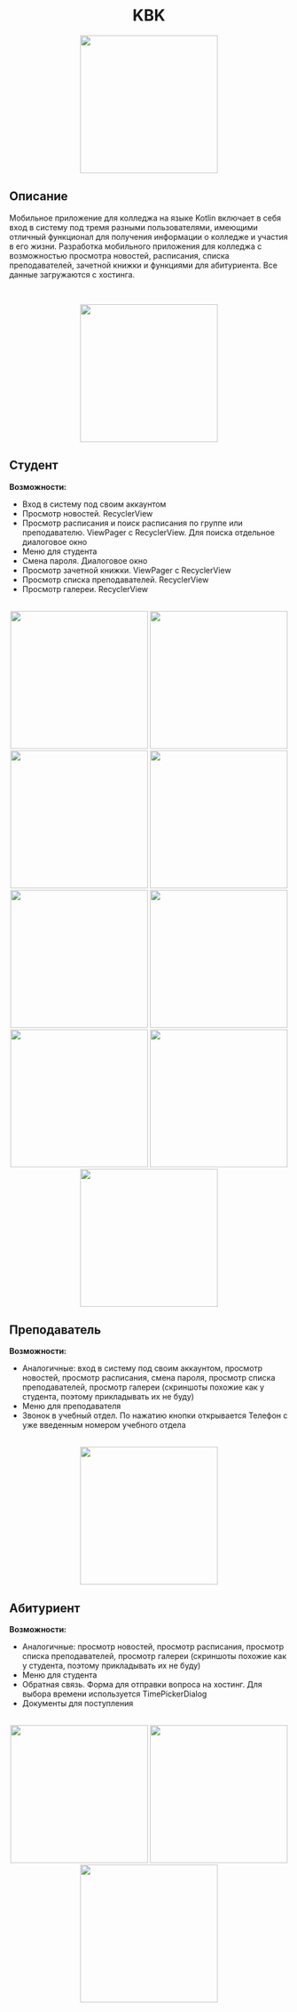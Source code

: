 <h1 align="center">KBK</h1>
<p align="center">
<img src="https://github.com/Keilet/Pic/blob/main/%D0%9A%D0%91%D0%9A_%D0%BB%D0%BE%D0%B3%D0%BE_%D1%86%D0%B2%D0%B5%D1%82_rgb.jpg?raw=true" width="248">
</p>
<p>

<h2>Описание</h2>
Мобильное приложение для колледжа на языке Kotlin включает в себя вход в систему под тремя разными пользователями, имеющими отличный функционал для получения информации о колледже и участия в его жизни. Разработка мобильного приложения для колледжа с возможностью просмотра новостей, расписания, списка преподавателей, зачетной книжки и функциями для абитуриента. Все данные загружаются с хостинга.
<p></p></br><p align="center" margin="40"><img src="https://github.com/Keilet/Pic/blob/main/%D0%9F%D0%B5%D1%80%D0%B2%D0%B0%D1%8F.jpg?raw=true" width="248"> </p>
</p>
<p>

<h2>Студент</h2>
<p><b>Возможности:</b></p>
<ul> 
    <li>Вход в систему под своим аккаунтом</li>
    <li>Просмотр новостей. RecyclerView</li>
    <li>Просмотр расписания и поиск расписания по группе или преподавателю. ViewPager с RecyclerView. Для поиска отдельное диалоговое окно</li>
    <li>Меню для студента</li>
    <li>Смена пароля. Диалоговое окно</li>
    <li>Просмотр зачетной книжки. ViewPager с RecyclerView</li>
    <li>Просмотр списка преподавателей. RecyclerView</li>
    <li>Просмотр галереи. RecyclerView</li>
</ul>
<p></p></br>
<div display="inline-block" align="center">
<img src="https://github.com/Keilet/Pic/blob/main/%D0%92%D1%85%D0%BE%D0%B4.jpg?raw=true" width="248">
<img src="https://github.com/Keilet/Pic/blob/main/%D0%9D%D0%BE%D0%B2%D0%BE%D1%81%D1%82%D0%B8.jpg?raw=true" width="248">
<img src="https://github.com/Keilet/Pic/blob/main/%D0%A0%D0%B0%D1%81%D0%BF%D0%B8%D1%81%D0%B0%D0%BD%D0%B8%D0%B5.jpg?raw=true" width="248">
<img src="https://github.com/Keilet/Pic/blob/main/%D0%94%D0%B8%D0%B0%D0%BB%D0%BE%D0%B3%20%D0%BF%D0%BE%D0%B8%D1%81%D0%BA.jpg?raw=true" width="248">
<img src="https://github.com/Keilet/Pic/blob/main/%D0%9C%D0%B5%D0%BD%D1%8E%20%D0%A1%D1%82%D1%83%D0%B4%D0%B5%D0%BD%D1%82.jpg?raw=true" width="248">
<img src="https://github.com/Keilet/Pic/blob/main/%D0%94%D0%B8%D0%B0%D0%BB%D0%BE%D0%B3%20%D1%81%D0%BC%D0%B5%D0%BD%D0%B0%20%D0%BF%D0%B0%D1%80%D0%BE%D0%BB%D1%8F.jpg?raw=true" width="248">
<img src="https://github.com/Keilet/Pic/blob/main/%D0%97%D0%B0%D1%87%D0%B5%D1%82%D0%BD%D0%B0%D1%8F%20%D0%BA%D0%BD%D0%B8%D0%B6%D0%BA%D0%B0%20(2).jpg?raw=true" width="248">
<img src="https://github.com/Keilet/Pic/blob/main/%D0%9F%D1%80%D0%B5%D0%BF%D0%BE%D0%B4%D0%B0%D0%B2%D0%B0%D1%82%D0%B5%D0%BB%D0%B8.jpg?raw=true" width="248">
<img src="https://github.com/Keilet/Pic/blob/main/%D0%93%D0%B0%D0%BB%D0%B5%D1%80%D0%B5%D1%8F2.jpg?raw=true" width="248">
</div>

<h2>Преподаватель</h2>
<p><b>Возможности:</b></p>
<ul> 
    <li>Аналогичные: вход в систему под своим аккаунтом, просмотр новостей, просмотр расписания, смена пароля, просмотр списка преподавателей, просмотр галереи (скриншоты похожие как у студента, поэтому прикладывать их не буду)</li>
    <li>Меню для преподавателя</li>
    <li>Звонок в учебный отдел. По нажатию кнопки открывается Телефон с уже введенным номером учебного отдела</li>
</ul>
<p></p></br>
<div display="inline-block" align="center">
<img src="https://github.com/Keilet/Pic/blob/main/%D0%9C%D0%B5%D0%BD%D1%8E%20%D0%9F%D1%80%D0%B5%D0%BF%D0%BE%D0%B4%D0%B0%D0%B2%D0%B0%D1%82%D0%B5%D0%BB%D1%8C.jpg?raw=true" width="248">
</div>

<h2>Абитуриент</h2>
<p><b>Возможности:</b></p>
<ul> 
    <li>Аналогичные: просмотр новостей, просмотр расписания, просмотр списка преподавателей, просмотр галереи (скриншоты похожие как у студента, поэтому прикладывать их не буду)</li>
    <li>Меню для студента</li>
    <li>Обратная связь. Форма для отправки вопроса на хостинг. Для выбора времени используется TimePickerDialog</li>
    <li>Документы для поступления</li>
</ul>
<p></p></br>
<div display="inline-block" align="center">
<img src="https://github.com/Keilet/Pic/blob/main/%D0%9C%D0%B5%D0%BD%D1%8E%20%D0%B0%D0%B1%D0%B8%D1%82%D1%83%D1%80%D0%B8%D0%B5%D0%BD%D1%82.jpg?raw=true" width="248">
<img src="https://github.com/Keilet/Pic/blob/main/%D0%9E%D0%B1%D1%80%D0%B0%D1%82%D0%BD%D0%B0%D1%8F%20%D1%81%D0%B2%D1%8F%D0%B7%D1%8C.jpg?raw=true" width="248">
<img src="https://github.com/Keilet/Pic/blob/main/%D0%94%D0%BE%D0%BA%D1%83%D0%BC%D0%B5%D0%BD%D1%82%D1%8B%20%D0%B4%D0%BB%D1%8F%20%D0%BF%D0%BE%D1%81%D1%82%D1%83%D0%BF%D0%BB%D0%B5%D0%BD%D0%B8%D1%8F.jpg?raw=true" width="248">
</div>
